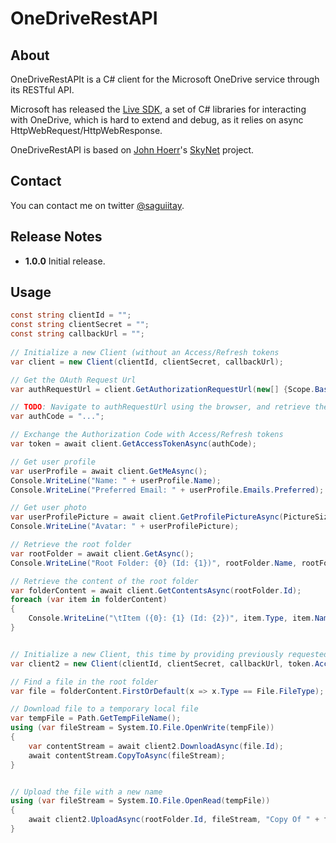 # OneDriveRestAPI

## About

OneDriveRestAPIt is a C# client for the Microsoft OneDrive service through its RESTful API.

Microsoft has released the [Live SDK](http://msdn.microsoft.com/en-US/live/ff621310 "Microsoft Live SDK"), a set of C# libraries for interacting with OneDrive, which is hard to extend and debug, as it relies on async HttpWebRequest/HttpWebResponse.

OneDriveRestAPI is based on [John Hoerr](https://twitter.com/johnhoerr)'s [SkyNet](https://github.com/jhoerr/SkyNet) project.

## Contact

You can contact me on twitter [@saguiitay](https://twitter.com/saguiitay).

## Release Notes

+ **1.0.0**   Initial release.

## Usage

```csharp
const string clientId = "";
const string clientSecret = "";
const string callbackUrl = "";
            
// Initialize a new Client (without an Access/Refresh tokens
var client = new Client(clientId, clientSecret, callbackUrl);

// Get the OAuth Request Url
var authRequestUrl = client.GetAuthorizationRequestUrl(new[] {Scope.Basic, Scope.Signin, Scope.SkyDrive, Scope.SkyDriveUpdate});

// TODO: Navigate to authRequestUrl using the browser, and retrieve the Authorization Code from the response
var authCode = "...";

// Exchange the Authorization Code with Access/Refresh tokens
var token = await client.GetAccessTokenAsync(authCode);

// Get user profile
var userProfile = await client.GetMeAsync();
Console.WriteLine("Name: " + userProfile.Name);
Console.WriteLine("Preferred Email: " + userProfile.Emails.Preferred);

// Get user photo
var userProfilePicture = await client.GetProfilePictureAsync(PictureSize.Small);
Console.WriteLine("Avatar: " + userProfilePicture);

// Retrieve the root folder
var rootFolder = await client.GetAsync();
Console.WriteLine("Root Folder: {0} (Id: {1})", rootFolder.Name, rootFolder.Id);

// Retrieve the content of the root folder
var folderContent = await client.GetContentsAsync(rootFolder.Id);
foreach (var item in folderContent)
{
    Console.WriteLine("\tItem ({0}: {1} (Id: {2})", item.Type, item.Name, item.Id);
}


// Initialize a new Client, this time by providing previously requested Access/Refresh tokens
var client2 = new Client(clientId, clientSecret, callbackUrl, token.Access_Token, token.Refresh_Token);

// Find a file in the root folder
var file = folderContent.FirstOrDefault(x => x.Type == File.FileType);

// Download file to a temporary local file
var tempFile = Path.GetTempFileName();
using (var fileStream = System.IO.File.OpenWrite(tempFile))
{
    var contentStream = await client2.DownloadAsync(file.Id);
    await contentStream.CopyToAsync(fileStream);
}


// Upload the file with a new name
using (var fileStream = System.IO.File.OpenRead(tempFile))
{
    await client2.UploadAsync(rootFolder.Id, fileStream, "Copy Of " + file.Name);
}

```

